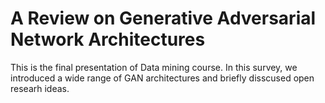 # A Review on Generative Adversarial Network Architectures
This is the final presentation of Data mining course. In this survey, we introduced a wide range of GAN architectures and briefly disscused open researh ideas.

